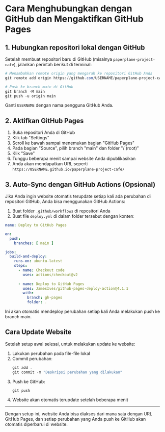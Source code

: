 # Cara Menghubungkan dengan GitHub dan Mengaktifkan GitHub Pages

## 1. Hubungkan repositori lokal dengan GitHub

Setelah membuat repositori baru di GitHub (misalnya `paperplane-project-cafe`), jalankan perintah berikut di terminal:

```powershell
# Menambahkan remote origin yang mengarah ke repositori GitHub Anda
git remote add origin https://github.com/USERNAME/paperplane-project-cafe.git

# Push ke branch main di GitHub
git branch -M main
git push -u origin main
```

Ganti `USERNAME` dengan nama pengguna GitHub Anda.

## 2. Aktifkan GitHub Pages

1. Buka repositori Anda di GitHub
2. Klik tab "Settings"
3. Scroll ke bawah sampai menemukan bagian "GitHub Pages"
4. Pada bagian "Source", pilih branch "main" dan folder "/ (root)" 
5. Klik "Save"
6. Tunggu beberapa menit sampai website Anda dipublikasikan
7. Anda akan mendapatkan URL seperti `https://USERNAME.github.io/paperplane-project-cafe/`

## 3. Auto-Sync dengan GitHub Actions (Opsional)

Jika Anda ingin website otomatis terupdate setiap kali ada perubahan di repositori GitHub, Anda bisa menggunakan GitHub Actions:

1. Buat folder `.github/workflows` di repositori Anda
2. Buat file `deploy.yml` di dalam folder tersebut dengan konten:

```yaml
name: Deploy to GitHub Pages

on:
  push:
    branches: [ main ]

jobs:
  build-and-deploy:
    runs-on: ubuntu-latest
    steps:
      - name: Checkout code
        uses: actions/checkout@v2
      
      - name: Deploy to GitHub Pages
        uses: JamesIves/github-pages-deploy-action@4.1.1
        with:
          branch: gh-pages
          folder: .
```

Ini akan otomatis mendeploy perubahan setiap kali Anda melakukan push ke branch main.

## Cara Update Website

Setelah setup awal selesai, untuk melakukan update ke website:

1. Lakukan perubahan pada file-file lokal
2. Commit perubahan:
   ```powershell
   git add .
   git commit -m "Deskripsi perubahan yang dilakukan"
   ```
3. Push ke GitHub:
   ```powershell
   git push
   ```
4. Website akan otomatis terupdate setelah beberapa menit

---

Dengan setup ini, website Anda bisa diakses dari mana saja dengan URL GitHub Pages, dan setiap perubahan yang Anda push ke GitHub akan otomatis diperbarui di website.

